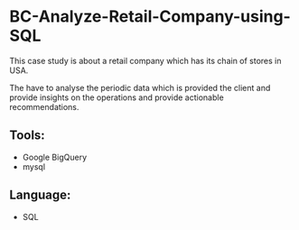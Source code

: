 # BC-Analyze-Retail-Company-using-SQL
 
<p>This case study is about a retail company which has its chain of stores in USA.</p>
<p>The have to analyse the periodic data which is provided the client and provide insights on the operations and provide actionable recommendations.</p>


## Tools:

* Google BigQuery
* mysql

## Language:

* SQL
